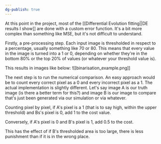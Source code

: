 ```yaml
---
dg-publish: true
---
```

At this point in the project, most of the [[Differential Evolution fitting||DE results I show]] are done with a custom error function. It's a bit more complex than something like MSE, but it's not difficult to understand. 

Firstly, a pre-processing step. Each input image is thresholded in respect to a percentage, usually something like 70 or 80. This means that every value in the image is turned into a 1 or 0, depending on whether they're in the bottom 80% or the top 20% of values (or whatever your threshold value is). 

This results in images like below:
![[binarisation_example.png]]

The next step is to run the numerical comparison. An easy approach would be to count every correct pixel as a 0 and every incorrect pixel as a 1. The actual implementation is slightly different. Let's say image A is our truth image (is there a better term for this?) and image B is our image to compare that's just been generated via our simulation or via whatever. 

Counting pixel by pixel, if A's pixel is a 1 (that is to say high, within the upper threshold) and Bs's pixel is 0, add 1 to the cost value.

Conversely, if A's pixel is 0 and B's pixel is 1, add 0.5 to the cost. 

This has the effect of if B's thresholded area is too large, there is less punishment than if it is in the wrong place.